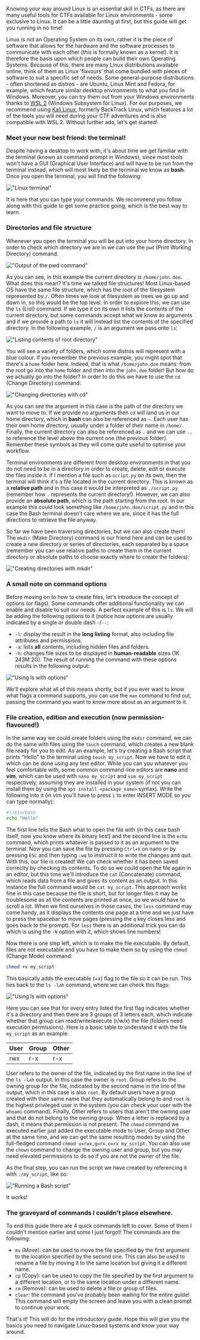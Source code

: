 Knowing your way around Linux is an essential skill in CTFs, as there are many useful tools for CTFs available for 
Linux environments - some exclusive to Linux. It can be a little daunting at first, but this guide will
get you running in no time!

Linux is not an Operating System on its own, rather it is the piece of software that allows for the hardware and the
software processes to communicate with each other (this is formally known as a kernel). It is therefore the basis 
upon which people can build their own Operating Systems. Because of this, there are many Linux distributions 
available online, think of them as Linux 'flavours' that come bundled with pieces of software to suit a specific set 
of needs. Some general-purpose distributions - often shortened as distros - are Ubuntu, Linux Mint and Fedora, for 
example, which feature similar desktop environments to what you find in Windows. Moreover, you can try them out from 
your Windows environments thanks to 
[WSL 2](https://learn.microsoft.com/en-us/windows/wsl/install) (Windows Subsystem for Linux).
For our purposes, we recommend using [Kali Linux](https://www.kali.org/get-kali/), formerly BackTrack Linux, which 
features a lot of the tools you will need during your CTF adventures and is also compatible with WSL 2. Without 
further ado, let's get started!

### Meet your new best friend: the terminal!
Despite having a desktop to work with, it's about time we get familiar with the terminal (known as command prompt
in Windows), since most tools won't have a GUI (Graphical User Interface) and will have to be run from the
terminal instead, which will most likely be the terminal we know as **bash**. Once you open the terminal, you will 
find the following: 

!["Linux terminal"](https://github.com/Vintrae/How-To-CTF/blob/main/images/linux_cmd.png?raw=true "Linux terminal")

It is here that you can type your commands. We recommend you follow along with this guide to get some practice
going, which is the best way to learn.

### Directories and file structure
Whenever you open the terminal you will be put into your home directory. In order to check which directory we are
in we can use the `pwd` (Print Working Directory) command.

!["Output of the pwd command"](https://github.com/Vintrae/How-To-CTF/blob/main/images/linux_pwd.png?raw=true "Output of the pwd command")

As you can see, in this example the current directory is `/home/john.doe`. What does this mean? It's time we talked
file structures! Most Linux-based OS have the same file structure, which has the root of the filesystem represented
by `/`. Often times we look at filesystem as trees we go up and down in, so this would be the top level. In order
to explore this, we can use the `ls` (List) command. If we type it on its own it lists the contents of the current
directory, but some commands accept what we know as arguments and if we provide a path to `ls` it will instead list
the contents of the specified directory. In the following example, `/` is an argument we pass onto `ls`:

!["Listing contents of root directory"](https://github.com/Vintrae/How-To-CTF/blob/main/images/linux_ls.png?raw=true "Listing contents of root directory")

You will see a variety of folders, which some distros will represent with a blue colour. If you remember the previous
example, you might spot that there's a `home` folder here. Indeed, that is what `/home/john.doe` means: from the root
go into the `home` folder and then into the `john.doe` folder! But how do we actually go into the folder? In order to 
do this we have to use the `cd` (Change Directory) command:

!["Changing directories with cd"](https://github.com/Vintrae/How-To-CTF/blob/main/images/linux_cd.png?raw=true "Changing directories with cd")

As you can see the argument in this case is the path of the directory we want to move to. If we provide no arguments
then `cd` will land us in our home directory, which in **bash** can also be referenced as `~`. Each user has their own
home directory, usually under a folder of their name in `/home/`. Finally, the current directory can also be referenced 
as `.` and we can use `..` to reference the level above the current one (the previous folder). Remember these symbols 
as they will come quite useful to optimise your workflow.

Terminal environments are different from desktop environments in that you do not need to be in a directory in order to
create, delete, edit or execute the files inside it. If I mention a file such as `script.py` on its own, then the
terminal will think it's a file located in the current directory. This is known as a **relative path** and in this case
it would be interpreted as `./script.py` (remember how `.` represents the current directory!). However, we can also
provide an **absolute path**, which is the path starting from the root. In our example this could look something like
`/home/john.doe/script.py` and in this case the Bash terminal doesn't care where we are, since it has the full directions
to retrieve the file anyway.

So far we have been traversing directories, but we can also create them! The `mkdir` (Make Directory) command is our 
friend here and can be used to create a new directory or series of directories, each separated by a space (remember 
you can use relative paths to create them in the current directory or absolute paths to choose exactly where to create 
the folders):

!["Creating directories with mkdir"](https://github.com/Vintrae/How-To-CTF/blob/main/images/linux_mkdir.png?raw=true "Creating directories with mkdir")

### A small note on command options 

Before moving on to how to create files, let's introduce the concept of options (or flags). Some commands offer
additional functionality we can enable and disable to suit our needs. A perfect example of this is `ls`. We will be
adding the following options to it (notice how options are usually indicated by a single or double dash `-`/`--`:
- `-l`: display the result in the **long listing** format, also including file attributes and permissions.
- `-a`: lists **all** contents, including hidden files and folders.
- `-h`: changes file sizes to be displayed in **human-readable**  sizes (1K 243M 2G).
The result of running the command with these options results in the following output:

!["Using ls with options"](https://github.com/Vintrae/How-To-CTF/blob/main/images/linux_ls_options.png?raw=true "Using ls with options")

We'll explore what all of this means shortly, but if you ever want to know what flags a command supports, you can use the
`man` command to find out, passing the command you want to know more about as an argument to it.

### File creation, edition and execution (now permission-flavoured!)

In the same way we could create folders using the `mkdir` command, we can do the same with files using the `touch` command, 
which creates a new blank file ready for you to edit. As an example, let's try creating a Bash script that prints "Hello" 
to the terminal using `touch my_script`. Now we have to edit it, which can be done using any text editor. While you can you 
whatever you feel comfortable with, some common command-line editors are **nano** and **vim**, which can be used with 
`nano my_script` and `vim my_script` respectively, assuming they are installed in your system (if not you can install them 
by using the `apt install <package_name>` syntax). Write the following into it (in vim you'll have to press `i` to enter 
INSERT MODE so you can type normally):
```bash
#!/bin/bash
echo "Hello"
```
The first line tells the Bash what to open the file with (in this case bash itself, now you know where its binary lies!) and
the second line is the `echo` command, which prints whatever is passed to it as an argument to the terminal. Now you can save
the file by pressing `Ctrl+X` on nano or by pressing `ESC` and then typing `:wq` to instruct it to write the changes and quit.
With this, our file is created! We can check whether it has been saved correclty by checking its contents. To do so we could
open the file again in an editor, but this time we'll introduce the `cat` (Concatenate) command, which reads data from a file
and gives its content as an output. In this instance the full command would be `cat my_script`. This approach works fine in this
case because the file is short, but for longer files it may be troublesome as all the contents are printed at once, so we would
have to scroll a lot. When we find ourselves in those cases, the `less` command may come handy, as it displays the contents one
page at a time and we just have to press the spacebar to move pages (pressing the `q` key closes less and goes back to the prompt).
For `less` there is an additional trick you can do which is using the `-N` option with it, which shows line numbers!

Now there is one step left, which is to make the file executable. By default, files are not executable and you have to make them 
so by using the `chmod` (Change Mode) command:

```bash
chmod +x my_script
```

This basically adds the executable (+x) flag to the file so it can be run. This ties back to the `ls -lah` command, where we
can check this flags:

!["Using ls with options"](https://github.com/Vintrae/How-To-CTF/blob/main/images/linux_ls_options_2.png?raw=true "Using ls with options")

Here you can see that for every entry listed the first flag indicates whether it's a directory and then there are 3 groups of
3 letters each, which indicate whether that group can read/write/execute (r/w/x) the file (folders need execution permissions). Here is
a basic table to understand it with the file `my_script` as an example:

| User         | Group     | Other |
|--------------|-----------|-------|
| rwx          | r-x       | r-x   |

User refers to the owner of the file, indicated by the first name in the line of the `ls -lah` output. In this case the owner is
`root`. Group refers to the owning group for the file, indicated by the second name in the line of the output, which in this case is
also `root`. By default users have a group created with their same name that they automatically belong to and `root` is the highest
privileged user in the system (you can check your user with the `whoami` command). Finally, Other refers to users that aren't the
owning user and that do not belong to the owning group. When a letter is replaced by a dash, it means that permission is not present.
The `chmod` command we executed earlier just added the executable mode to User, Group and Other at the same time, and we can get the
same resulting modes by using the full-fledged command `chmod u=rwx,g=rx,o=rx my_script`. You can also use the `chown` command to change
the owning user and group, but you may need elevated permissions to do so if you are not the owner of the file.

As the final step, you can run the script we have created by referencing it with `./my_script`, like so:

!["Running a Bash script"](https://github.com/Vintrae/How-To-CTF/blob/main/images/linux_script.png?raw=true "Running a Bash script")

It works!

### The graveyard of commands I couldn't place elsewhere.

To end this guide there are 4 quick commands left to cover. Some of them I couldn't mention earlier and some I just forgot! The commands
are the following:
- `mv` (Move): can be used to move the file specified by the first argument to the location specified by the second one. This can also
be used to rename a file by moving it to the same location but giving it a different name.
- `cp` (Copy): can be used to copy the file specified by the first argument to a different location, or to the same location under a
different name.
- `rm` (Remove): can be used to delete a file or group of files.
- `clear`: the command you've probably been waiting for the entire guide! This command will empty the screen and leave you with a clean
prompt to continue your work.

That's it! This will do for the introductory guide. Hope this will give you the basics you need to navigate Linux-based systems and know
your way around. 




